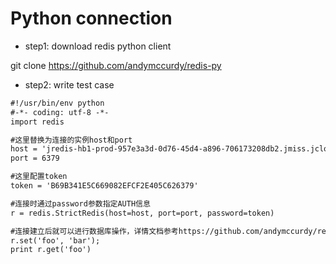 # Python connection
- step1: download redis python client

 git clone https://github.com/andymccurdy/redis-py
- step2: write test case
```xml
#!/usr/bin/env python
#-*- coding: utf-8 -*-
import redis

#这里替换为连接的实例host和port
host = 'jredis-hb1-prod-957e3a3d-0d76-45d4-a896-706173208db2.jmiss.jcloud.com'
port = 6379

#这里配置token
token = 'B69B341E5C669082EFCF2E405C626379'

#连接时通过password参数指定AUTH信息
r = redis.StrictRedis(host=host, port=port, password=token)

#连接建立后就可以进行数据库操作，详情文档参考https://github.com/andymccurdy/redis-py
r.set('foo', 'bar');
print r.get('foo')
```
